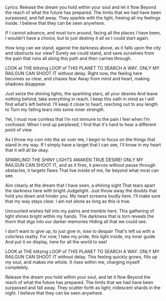 
Lyrics:
Release the dream you hold within your soul and let it flow
Beyond the reach of what the future has prepared.
The limits that we had have been surpassed, and fall away.
They sparkle with the light, freeing all my feelings inside.
I believe that they can be seen anywhere.

If I cannot advance, and must turn around, facing all the places I have been,
I wouldn’t have a choice, but to just destroy it all so I could start again.

How long can we stand, against the darkness above, as it falls upon the city and obstructs our view?
Surely we could stand, and save ourselves from the pain that runs all along this path and then carries through.

LOOK at THE blitzing LOOP of THIS PLANET TO SEARCH A WAY.
ONLY MY RAILGUN CAN SHOOT IT without delay.
Right now, the feeling here becomes so clear, and chases fear
Away from mind and heart, making shadows disappear.

Just seize the shining lights, the sparkling stars, all your desires
And leave nothing behind, take everything in reach.
I keep this oath in mind as I will find what’s left behind.
I’ll keep it close to heart, reaching out to any length to
Turn my falling tears into some inner strength.

Yet, I must now confess that I’m not immune to the pain I feel when I’m confused.
When I end up perplexed, I find that it's hard to hear a different point of view.

As I throw my coin into the air over me, I begin to focus on the things that stand in my way.
If I simply have a target that I can see, I'll know in my heart that it will all be okay.

SPARKLING! THE SHINY LIGHTS AWAKEN TRUE DESIRE!
ONLY MY RAILGUN CAN SHOOT IT, and as it fires,
it pierces without pause through obstacles, it targets flaws
That live inside of me, far beyond what most can see.

Aim clearly at the dream that I have seen, a shining sight
That tears apart the darkness here with bright Judgelight.
Just throw away the doubts that hold you down and hinder you.
My heart screams loudly here. I’ll make sure that my way stays clear.
I am not alone as long as this is true.

Uncounted wishes fall into my palms and tremble here.
This gathering of light shines bright within my hands.
The darkness that is torn reveals the thorn that digs into our darker memories
Hiding all that we could see.

I don’t want to give up, to just give in, lose to despair
That's left us with a colorless reality.
For now, I take my pride, this light inside, my inner guide
And put it on display, here for all the world to see!

LOOK at THE blitzing LOOP of THIS PLANET TO SEARCH A WAY.
ONLY MY RAILGUN CAN SHOOT IT without delay.
This feeling quickly grows, fills up my soul, and makes me whole.
It rises within me, charging myself completely.

Release the dream you hold within your soul, and let it flow
Beyond the reach of what the future has prepared.
The limits that we had have been surpassed and fall away.
They scatter forth as light; iridescent shards in the night.
I believe that they can be seen anywhere.

